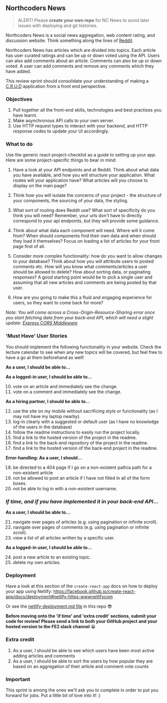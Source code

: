 ## Northcoders News

> ALERT! Please **create your own repo** for NC News to avoid later issues with deploying and git histories.

Northcoders News is a social news aggregation, web content rating, and discussion website. Think something along the lines of [Reddit](https://www.reddit.com/).

Northcoders News has articles which are divided into topics. Each article has user curated ratings and can be up or down voted using the API. Users can also add comments about an article. Comments can also be up or down voted. A user can add comments and remove any comments which they have added.

This review sprint should consolidate your understanding of making a [C.R.U.D](https://en.wikipedia.org/wiki/Create,_read,_update_and_delete) application from a front end perspective.

### Objectives

1. Pull together all the front-end skills, technologies and best practises you have learnt.
2. Make asynchronous API calls to your own server.
3. Use HTTP request types to interact with your backend, and HTTP response codes to update your UI accordingly.

### What to do

Use the generic react-project-checklist as a guide to setting up your app. Here are some project-specific things to bear in mind:

1. Have a look at your API endpoints and at Reddit. Think about what data you have available, and how you will structure your application. What routes will your application have? What articles will you choose to display on the main page?

2. Think how you will isolate the concerns of your project - the structure of your components, the sourcing of your data, the styling.

3. What sort of routing does Reddit use? What sort of specificity do you think you will need? Remember, your urls don't have to directly correspond to your api endpoints, but they will provide some guidance.

4. Think about what data each component will need. Where will it come from? When should components find their own data and when should they load it themselves? Focus on loading a list of articles for your front page first of all.

5. Consider more complex functionality: how do you want to allow changes to your database? Think about how you will attribute users to posted comments etc. How will you know what comments/articles a user should be allowed to delete? How about sorting data, or paginating responses? A good starting point would be to pick a single user and assuming that all new articles and comments are being posted by that user.

6. How are you going to make this a fluid and engaging experience for users, so they want to come back for more?

_Note: You will come across a Cross-Origin-Resource-Sharing error once you start fetching data from your back-end API, which will need a slight update: [Express CORS Middleware](https://expressjs.com/en/resources/middleware/cors.html)_

### 'Must Have' User Stories

You should implement the following functionality in your website. Check the lecture calendar to see when any new topics will be covered, but feel free to have a go at them beforehand as well!

**As a user, I should be able to...**

<!-- 1. view a list of all articles -->

<!-- 2. view a page for each topic with a list of related articles. -->
   <!-- 3. view an individual article. -->

<!-- 3. view an individual article's comments. -->

<!-- 4. log-in to the site. -->

<!-- 5. sort articles by:
   - date created
   - comment_count
   - votes -->

**As a logged-in user, I should be able to...**

<!-- 7. log out. -->

<!-- 8. post a new comment to an existing article. -->

<!-- 9. delete my own comments. -->

10. vote on an article and immediately see the change.
11. vote on a comment and immediately see the change.

**As a hiring partner, I should be able to...**

12. use the site on my mobile without sacrificing style or functionality (as I may not have my laptop nearby).
13. log-in clearly with a suggested or default user (as I have no knowledge of the users in the database)
14. follow the readme instructions to easily run the project locally.
15. find a link to the hosted version of the project in the readme.
16. find a link to the back-end repository of the project in the readme.
17. find a link to the hosted version of the back-end project in the readme.

**Error-handling: As a user, I should...**

18. be directed to a 404 page if I go on a non-existent path/a path for a non-existent article
19. not be allowed to post an article if I have not filled in all of the form boxes.
20. not be able to log in with a non-existent username.

### _If time, and if you have implemented it in your back-end API..._

**As a user, I should be able to...**

21. navigate over pages of articles (e.g. using pagination or infinite scroll).
22. navigate over pages of comments (e.g. using pagination or infinite scroll).
23. view a list of all articles written by a specific user.

**As a logged-in user, I should be able to...**

24. post a new article to an existing topic.
25. delete my own articles.

### Deployment

Have a look at this section of the `create-react-app` docs on how to deploy your app using Netlify: https://facebook.github.io/create-react-app/docs/deployment#netlify-https-wwwnetlifycom

Or see the [netlify-deployment.md file](netlify-deployment.md) in this repo 😎

**Before moving onto the 'if time' and 'extra credit' sections, submit your code for review! Please send a link to both your GitHub project and your hosted version to the FE2 slack channel** 😀

### Extra credit

1. As a user, I should be able to see which users have been most active adding articles and comments
2. As a user, I should be able to sort the users by how popular they are based on an aggregation of their article and comment vote counts

### Important

This sprint is among the ones we'll ask you to complete in order to put you forward for jobs. Put a little bit of love into it! :)
